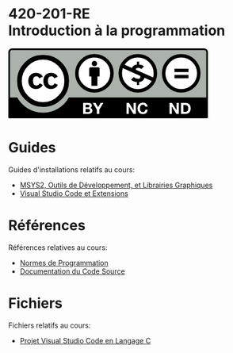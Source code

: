 # 420-201-RE<br>Introduction à la programmation

![CCL](Documents/Images/by-nc-nd.png)

# Guides

Guides d'installations relatifs au cours:

- [MSYS2, Outils de Développement, et Librairies Graphiques](Documents/MSYS2.md)
- [Visual Studio Code et Extensions](Documents/VSCode.md)

# Références

Références relatives au cours:

- [Normes de Programmation](Documents/Norms.md)
- [Documentation du Code Source](Documents/Doxygen.md)

# Fichiers

Fichiers relatifs au cours:

- [Projet Visual Studio Code en Langage C](Documents/Files/VSCodeCProject.zip)
